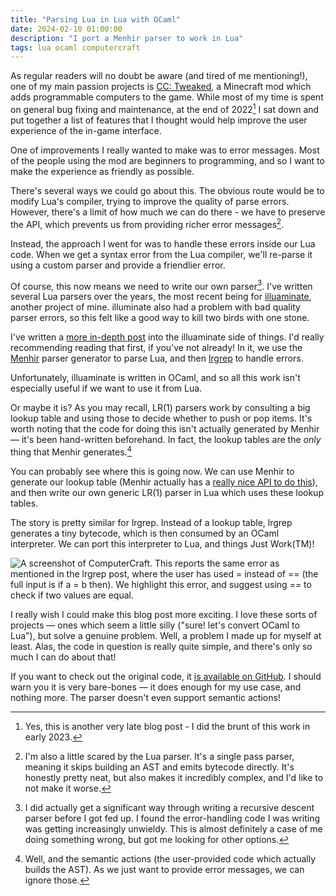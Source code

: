 ```yaml
---
title: "Parsing Lua in Lua with OCaml"
date: 2024-02-10 01:00:00
description: "I port a Menhir parser to work in Lua"
tags: lua ocaml computercraft
---
```


As regular readers will no doubt be aware (and tired of me mentioning!), one of my main passion projects is [CC:
Tweaked](https://github.com/cc-tweaked/CC-Tweaked), a Minecraft mod which adds programmable computers to the game. While
most of my time is spent on general bug fixing and maintenance, at the end of 2022[^date] I sat down and put together a
list of features that I thought would help improve the user experience of the in-game interface.

[^date]: Yes, this is another very late blog post - I did the brunt of this work in early 2023.

One of improvements I really wanted to make was to error messages. Most of the people using the mod are beginners to
programming, and so I want to make the experience as friendly as possible.

There's several ways we could go about this. The obvious route would be to modify Lua's compiler, trying to improve the
quality of parse errors. However, there's a limit of how much we can do there - we have to preserve the API, which
prevents us from providing richer error messages[^scared].

[^scared]: I'm also a little scared by the Lua parser. It's a single pass parser, meaning it skips building an AST and
  emits bytecode directly. It's honestly pretty neat, but also makes it incredibly complex, and I'd like to not make it
  worse.

Instead, the approach I went for was to handle these errors inside our Lua code. When we get a syntax error from the Lua
compiler, we'll re-parse it using a custom parser and provide a friendlier error.

Of course, this now means we need to write our own parser[^recursive]. I've written several Lua parsers over the years,
the most recent being for [illuaminate], another project of mine. illuminate also had a problem with bad quality parser
errors, so this felt like a good way to kill two birds with one stone.

[illuaminate]: https://github.com/Squiddev/illuaminate

[^recursive]: I did actually get a significant way through writing a recursive descent parser before I got fed up.  I
  found the error-handling code I was writing was getting increasingly unwieldy. This is almost definitely a case of me
  doing something wrong, but got me looking for other options.

I've written a [more in-depth post][lrgrep post] into the illuaminate side of things. I'd really recommending reading
that first, if you've not already! In it, we use the [Menhir] parser generator to parse Lua, and then [lrgrep] to handle
errors.

[lrgrep post]: /2024/02/09/lrgrep.html
[menhir]: https://gallium.inria.fr/~fpottier/menhir/
[lrgrep]: https://github.com/let-def/lrgrep

Unfortunately, illuaminate is written in OCaml, and so all this work isn't especially useful if we want to use it from
Lua.

Or maybe it is? As you may recall, LR(1) parsers work by consulting a big lookup table and using those to decide whether
to push or pop items. It's worth noting that the code for doing this isn't actually generated by Menhir — it's been
hand-written beforehand. In fact, the lookup tables are the *only* thing that Menhir generates.[^actions]

[^actions]: Well, and the semantic actions (the user-provided code which actually builds the AST). As we just want to
  provide error messages, we can ignore those.

You can probably see where this is going now. We can use Menhir to generate our lookup table (Menhir actually has a
[really nice API to do this](https://gallium.inria.fr/~fpottier/menhir/manual.html#sec92)), and then write our own
generic LR(1) parser in Lua which uses these lookup tables.

The story is pretty similar for lrgrep. Instead of a lookup table, lrgrep generates a tiny bytecode, which is then
consumed by an OCaml interpreter. We can port this interpreter to Lua, and things Just Work(TM)!

![A screenshot of ComputerCraft. This reports the same error as mentioned in the lrgrep post, where the user has used
`=` instead of `==` (the full input is `if a = b then`). We highlight this error, and suggest using `==` to check if two
values are equal.](/assets/img/posts/2024-02-10-if-then.png)

I really wish I could make this blog post more exciting. I love these sorts of projects — ones which seem a little silly
("sure! let's convert OCaml to Lua"), but solve a genuine problem. Well, a problem I made up for myself at least. Alas,
the code in question is really quite simple, and there's only so much I can do about that!

If you want to check out the original code, it [is available on GitHub](https://github.com/SquidDev/lua_menhir). I
should warn you it is very bare-bones — it does enough for my use case, and nothing more. The parser doesn't even
support semantic actions!
